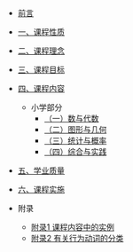 * [前言](/qianyan.md)

* [一、课程性质](/xingzhi.md)

* [二、课程理念](/linian.md)

* [三、课程目标](/mubiao.md)

* [四、课程内容](/neirong.md)
  * 小学部分
    * [（一）数与代数](/neirong_xx_syds.md)
    * [（二）图形与几何](/neirong_xx_txyjh.md)
    * [（三）统计与概率](/neirong_xx_tjygl.md)
    * [（四）综合与实践](/neirong_xx_zhysj.md)


* [五、学业质量](/zhiliang.md)

* [六、课程实施](/shishi.md)

* 附录

  * [附录1 课程内容中的实例](/fulu1.md)
  * [附录2 有关行为动词的分类](/fulu2.md)